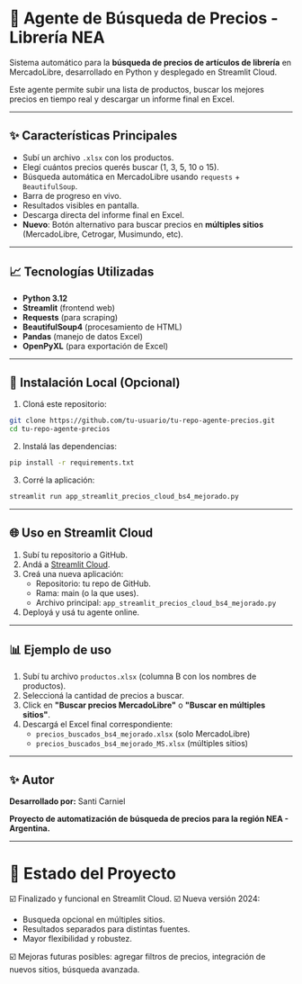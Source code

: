 # 🔎 Agente de Búsqueda de Precios - Librería NEA

Sistema automático para la **búsqueda de precios de artículos de librería** en MercadoLibre, desarrollado en Python y desplegado en Streamlit Cloud.

Este agente permite subir una lista de productos, buscar los mejores precios en tiempo real y descargar un informe final en Excel.

---

## ✨ Características Principales

- Subí un archivo `.xlsx` con los productos.
- Elegí cuántos precios querés buscar (1, 3, 5, 10 o 15).
- Búsqueda automática en MercadoLibre usando `requests` + `BeautifulSoup`.
- Barra de progreso en vivo.
- Resultados visibles en pantalla.
- Descarga directa del informe final en Excel.
- **Nuevo**: Botón alternativo para buscar precios en **múltiples sitios** (MercadoLibre, Cetrogar, Musimundo, etc).

---

## 📈 Tecnologías Utilizadas

- **Python 3.12**
- **Streamlit** (frontend web)
- **Requests** (para scraping)
- **BeautifulSoup4** (procesamiento de HTML)
- **Pandas** (manejo de datos Excel)
- **OpenPyXL** (para exportación de Excel)

---

## 🔧 Instalación Local (Opcional)

1. Cloná este repositorio:

```bash
git clone https://github.com/tu-usuario/tu-repo-agente-precios.git
cd tu-repo-agente-precios
```

2. Instalá las dependencias:

```bash
pip install -r requirements.txt
```

3. Corré la aplicación:

```bash
streamlit run app_streamlit_precios_cloud_bs4_mejorado.py
```

---

## 🌐 Uso en Streamlit Cloud

1. Subí tu repositorio a GitHub.
2. Andá a [Streamlit Cloud](https://streamlit.io/cloud).
3. Creá una nueva aplicación:
   - Repositorio: tu repo de GitHub.
   - Rama: main (o la que uses).
   - Archivo principal: `app_streamlit_precios_cloud_bs4_mejorado.py`
4. Deployá y usá tu agente online.

---

## 📊 Ejemplo de uso

1. Subí tu archivo `productos.xlsx` (columna B con los nombres de productos).
2. Seleccioná la cantidad de precios a buscar.
3. Click en **"Buscar precios MercadoLibre"** o **"Buscar en múltiples sitios"**.
4. Descargá el Excel final correspondiente:
   - `precios_buscados_bs4_mejorado.xlsx` (solo MercadoLibre)
   - `precios_buscados_bs4_mejorado_MS.xlsx` (múltiples sitios)

---

## ✨ Autor

**Desarrollado por:** Santi Carniel

**Proyecto de automatización de búsqueda de precios para la región NEA - Argentina.**

---

# 🚀 Estado del Proyecto

☑️ Finalizado y funcional en Streamlit Cloud.
☑️ Nueva versión 2024:
- Busqueda opcional en múltiples sitios.
- Resultados separados para distintas fuentes.
- Mayor flexibilidad y robustez.

☑️ Mejoras futuras posibles: agregar filtros de precios, integración de nuevos sitios, búsqueda avanzada.

